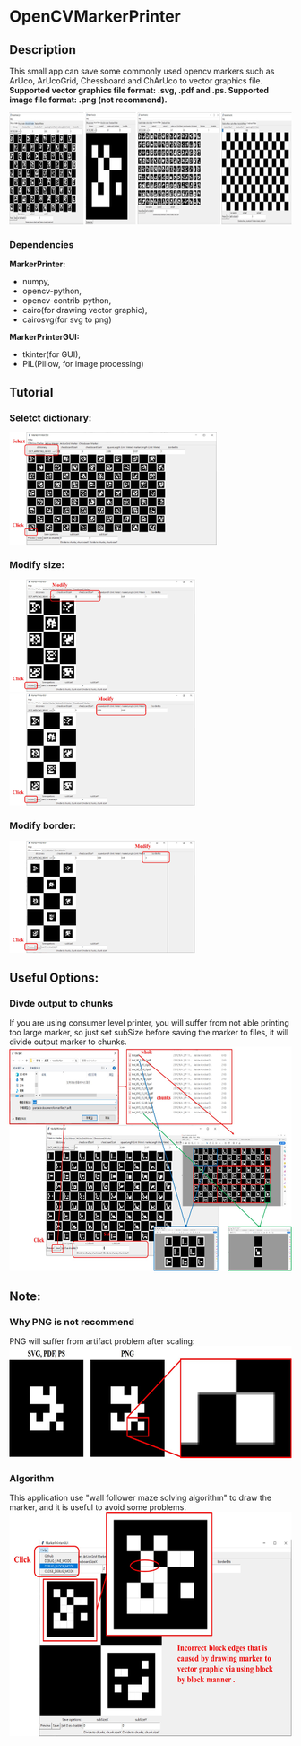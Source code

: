 # OpenCVMarkerPrinter

## Description
This small app can save some commonly used opencv markers such as ArUco, ArUcoGrid, Chessboard and ChArUco to vector graphics file. **Supported vector graphics file format: .svg, .pdf and .ps. Supported image file format: .png (not recommend).**

<img src="./doc/images/0001.jpg" height="200" />

### Dependencies
**MarkerPrinter:**  
  * numpy,  
  * opencv-python,  
  * opencv-contrib-python,  
  * cairo(for drawing vector graphic),  
  * cairosvg(for svg to png)  

**MarkerPrinterGUI:**  
  * tkinter(for GUI),  
  * PIL(Pillow, for image processing)  

## Tutorial
### Seletct dictionary:
<img src="./doc/images/0002.jpg" height="200" />

### Modify size:
<img src="./doc/images/0003.jpg" height="200" />  
<img src="./doc/images/0004.jpg" height="200" />

### Modify border:
<img src="./doc/images/0005.jpg" height="200" />

## Useful Options:
### Divde output to chunks
If you are using consumer level printer, you will suffer from not able printing too large marker, so just set subSize before saving the marker to files, it will divide output marker to chunks.
<img src="./doc/images/0006.jpg" height="400" />

## Note:
### Why PNG is not recommend
PNG will suffer from artifact problem after scaling:
<img src="./doc/images/0008.jpg" height="200" />

### Algorithm
This application use "wall follower maze solving algorithm" to draw the marker, and it is useful to avoid some problems.
<img src="./doc/images/0007.jpg" height="400" />

